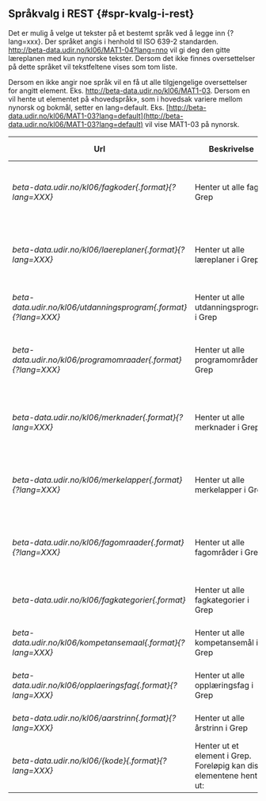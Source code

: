 ## Språkvalg i REST {#spr-kvalg-i-rest}

Det er mulig å velge ut tekster på et bestemt språk ved å legge inn {?lang=xxx}. Der språket angis i henhold til ISO 639-2 standarden. http://beta-data.udir.no/kl06/MAT1-04?lang=nno vil gi deg den gitte læreplanen med kun nynorske tekster. Dersom det ikke finnes oversettelser på dette språket vil tekstfeltene vises som tom liste.

Dersom en ikke angir noe språk vil en få ut alle tilgjengelige oversettelser for angitt element. Eks. http://beta-data.udir.no/kl06/MAT1-03. Dersom en vil hente ut elementet på «hovedspråk», som i hovedsak variere mellom nynorsk og bokmål, setter en lang=default. Eks. [http://beta-data.udir.no/kl06/MAT1-03?lang=default](http://beta-data.udir.no/kl06/MAT1-03?lang=default) vil vise MAT1-03 på nynorsk.

| **Url** | **Beskrivelse** | **Støttede formater** | **Eksempel** |
| --- | --- | --- | --- |
| *beta-data.udir.no/kl06/fagkoder{.format}{?lang=XXX}* | Henter ut alle fag i Grep | RSS/Atom (.atom) | [http://beta-data.udir.no/kl06/fagkoder](http://beta-data.udir.no/kl06/fagkoder) (gir tilbake alle fagkoder i standardformat) |
|*beta-data.udir.no/kl06/laereplaner{.format}{?lang=XXX}* | Henter ut alle læreplaner i Grep | RSS/Atom (.atom) | [http://beta-data.udir.no/kl06/laereplaner](http://beta-data.udir.no/kl06/laereplaner) (gir tilbake alle læreplaner i standardformat) |
|*beta-data.udir.no/kl06/utdanningsprogram{.format}{?lang=XXX}* | Henter ut alle utdanningsprogram i Grep | RSS/Atom (.atom) | http:/[/beta-data.udir.no/kl06/utdanningsprogram](http://beta-data.udir.no/kl06/utdanningsprogram) (gir tilbake alle utdanningsprogram i standardformat) |
|*beta-data.udir.no/kl06/programomraader{.format}{?lang=XXX}* | Henter ut alle programområder i Grep | RSS/Atom (.atom) | [http://beta-data.udir.no/kl06/programomraader](http://beta-data.udir.no/kl06/programomraader) (gir tilbake alle programområder i standardformat) |
|*beta-data.udir.no/kl06/merknader{.format}{?lang=XXX}* | Henter ut alle merknader i Grep | RSS/Atom (.atom) | [http://beta-data.udir.no/kl06/merknader](http://beta-data.udir.no/kl06/merknader) (gir tilbake alle merknader i standardformat) |
|*beta-data.udir.no/kl06/merkelapper{.format}{?lang=XXX}* | Henter ut alle merkelapper i Grep | RSS/Atom (.atom) |[http://beta-data.udir.no/kl06/merkelapper](http://beta-data.udir.no/kl06/merkelapper) (gir tilbake alle merkelapper i standardformat) |
|*beta-data.udir.no/kl06/fagomraader{.format}{?lang=XXX}* | Henter ut alle fagområder i Grep | RSS/Atom (.atom) |[http://beta-data.udir.no/kl06/fagomraader](http://beta-data.udir.no/kl06/fagomraader) (gir tilbake alle fagområder i standardformat) |
|*beta-data.udir.no/kl06/fagkategorier{.format}* | Henter ut alle fagkategorier i Grep | RSS/Atom (.atom) | http://beta-data.udir.no/kl06/fagkategorier (gir tilbake alle fagkategorier i standardformat) |
|*beta-data.udir.no/kl06/kompetansemaal{.format}{?lang=XXX}* | Henter ut alle kompetansemål i Grep | RSS/Atom (.atom) |http://beta-data.udir.no/kl06/kompetansemaal (gir tilbake alle kompetansemål i standardformat) |
|*beta-data.udir.no/kl06/opplaeringsfag{.format}{?lang=XXX}* | Henter ut alle opplæringsfag i Grep | RSS/Atom (.atom) |http://beta-data.udir.no/kl06/opplaeringsfag (gir tilbake alle opplæringsfag i standardformat) |
|*beta-data.udir.no/kl06/aarstrinn{.format}{?lang=XXX}* | Henter ut alle årstrinn i Grep | RSS/Atom (.atom) |http://beta-data.udir.no/kl06/aarstrinn (gir tilbake alle årstrinn i standardformat) |
|*beta-data.udir.no/kl06/{kode}{.format}{?lang=XXX}* | Henter ut et element i Grep. Foreløpig kan disse elementene hentes ut: | XML (.xml) | [http://beta-data.udir.no/kl06/IDR1-01](http://beta-data.udir.no/kl06/IDR1-01) |